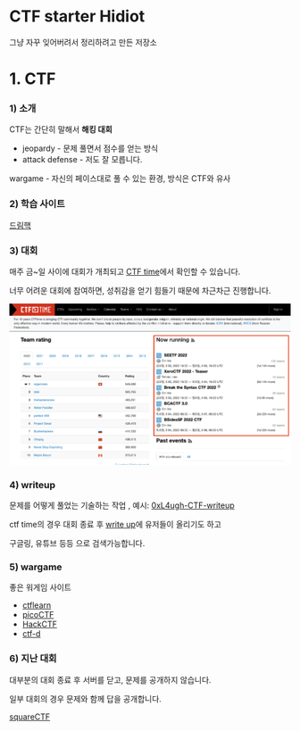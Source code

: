 # CTF starter Hidiot

그냥 자꾸 잊어버려서 정리하려고 만든 저장소

# 1. CTF
### 1) 소개
CTF는 간단히 말해서 **해킹 대회**

- jeopardy - 문제 풀면서 점수를 얻는 방식
- attack defense - 저도 잘 모릅니다.

wargame - 자신의 페이스대로 풀 수 있는 환경, 방식은 CTF와 유사

### 2) 학습 사이트
[드림핵](https://dreamhack.io/)

### 3) 대회
매주 금~일 사이에 대회가 개최되고 [CTF time](https://ctftime.org/)에서 확인할 수 있습니다.

너무 어려운 대회에 참여하면, 성취감을 얻기 힘들기 때문에 차근차근 진행합니다.

![cover](./images/ctftime.png)

### 4) writeup
문제를 어떻게 풀었는 기술하는 작업
, 예시: [0xL4ugh-CTF-writeup](https://velog.io/@skyepodium/0xL4ugh-CTF-writeup)

ctf time의 경우 대회 종료 후 [write up](https://ctftime.org/event/1660/tasks/)에 유저들이 올리기도 하고

구글링, 유튜브 등등 으로 검색가능합니다.


### 5) wargame
좋은 워게임 사이트
- [ctflearn](https://ctflearn.com/)
- [picoCTF](https://picoctf.org/)
- [HackCTF](https://ctf.j0n9hyun.xyz/)
- [ctf-d](http://ctf-d.com/)

### 6) 지난 대회
대부분의 대회 종료 후 서버를 닫고, 문제를 공개하지 않습니다.

일부 대회의 경우 문제와 함께 답을 공개합니다.

[squareCTF](https://squarectf.com/)

